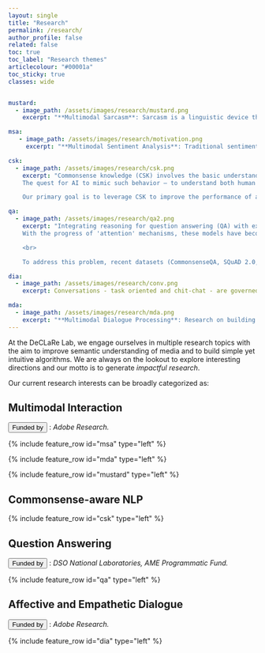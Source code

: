 ```yaml
---
layout: single
title: "Research"
permalink: /research/
author_profile: false
related: false
toc: true
toc_label: "Research themes"
articlecolour: "#00001a"
toc_sticky: true
classes: wide


mustard:
  - image_path: /assets/images/research/mustard.png
    excerpt: "**Multimodal Sarcasm**: Sarcasm is a linguistic device that uses irony to express contempt or ridicule. Despite being a linguistic problem, sarcasm often lacks explicit linguistic markers, thus requiring additional cues that can reveal the speaker's intentions. Our work in this area is to leverage multiple modalities and/or context history in dialogues to detect *contextual incongruity* that goes beyond the surface text. [Read more](/resources/) about our efforts in this topic."

msa:
   - image_path: /assets/images/research/motivation.png
     excerpt: "**Multimodal Sentiment Analysis**: Traditional sentiment  analysis has  been  primarily applied  to  a  wide  variety  of  texts. In contrast, sentiment analysis on user-generated content is fundamentally multimodal in nature and has gained attention due to the explosive growth of many social media platforms. The primary advantage of multimodal treatment is the surplus of behavioral cues present in acoustic and visual modalities, which provides important information to better identify affective states of the opinion holder. This allows to create a more robust sentiment analysis model. <br><br> In this topic, we are interested in finding effective fusion strategies of multimodal data along with building robust sentiment analysis systems that can be deployed in the wild."

csk:
  - image_path: /assets/images/research/csk.png
    excerpt: "Commonsense knowledge (CSK) involves the basic understanding of situations and events commonly shared amongst people, which affects our logical and social decisions in day-to-day life.
	The quest for AI to mimic such behavior – to understand both human needs, actions, and to interact with us – makes it imperative for them to incorporate CSK. For example, in the sentence, *Can an elephant enter the doorway?*, CSK is required to compare the size of the two objects. Such information about the sizes of *elephant* and *door* can be acquired via online articles (e.g. Wikipedia), without any need to visibly observe them. This kind of inference, though simple for humans, becomes extremely different for machines as such knowledge might not be present in explicit form both in the current sample and also in historical training data. Thus, equipping deep neural models with such CSK is paramount to their understanding and reasoning capabilities, albeit challenging.

	Our primary goal is to leverage CSK to improve the performance of a wide range of NLP problems, thus showing the worthiness of CSK for NLP at large. The problems we will consider include, but are not limited to, *natural language inference*, *domain adaptation*, *dialogue generation*, and *zero-shot learning*."

qa:
  - image_path: /assets/images/research/qa2.png
    excerpt: "Integrating reasoning for question answering (QA) with explanation is a critical problem in the progress of natural language understanding. The recent works in QA (BiDAF, GA Reader, AoA Reader, etc.) on challenge machine compresenhion datasets (SQuAD, RACE, Narrative QA, etc.) have focused on 'shallow' QA tasks that can be tackled by existing retrieval-based techniques or learning surface patterns.
    With the progress of 'attention' mechanisms, these models have become very good in lexical matching to answer questinos. However, it is unclear whether they posses ability to understand the complex semantics required for the task.

    <br>

    To address this problem, recent datasets (CommonsenseQA, SQuAD 2.0, HotpotQA, MutiRC, etc.) pose 'complex' questions requiring intelligent reasoning and inference capabilities from the agent. Although, the reasoning required to tackle these QA tasks has many forms, it is often studied in a very narrow sense. Ideally, answering these “complex” questions should require inference/reasoning over multiple spans, including causal, abductive, deductive, inductive, temporal, quantitative and many other kinds of reasoning. Moreover, there has been growing interest for explainability of QA algorithms, along with many other AI challenges at large. Here, the goal is to provide understandability over the reasoning adopted by the models to decide a particular solution. Thus, instead of just answering a specific query, the system should be able to provide explanations for the judgement it made, and be able to provide further recommendations in an interactive manner. To combat these challenges, we are exploring ways to make QA systems perform causal reasoning, leverage external knowledge and generate explanations."

dia:
  - image_path: /assets/images/research/conv.png
    excerpt: Conversations - task oriented and chit-chat - are governed by multiple pragmatic factors, such as topic, interlocutors’ personality, argumentation logic, viewpoint, and intent. As seen in the figure, topic ($$Topic$$) and interlocutor personality ($$P_*$$) influence the conversation throughout. For each utterance, the speaker makes up their mind ($$S^t_*$$) about the reply ($$U^t_*$$) based on the preceding utterances ($$U^{< t}_*$$) from both the interlocutors, the previous utterance being the most important one to make the largest change in the joint task model (for task-oriented conversations) or the speaker’s emotional state (for chit-chat). Delving deeper, the pragmatic features mentioned before, are encoded in speaker state ($$S^t_*$$). Intent ($$I^t_*$$) of the speaker is decided based on previous intent $$I_*^{t-2}$$ and speaker state $$S_*^t$$, as the interlocutor may change his/her intent based on the counterpart’s utterance and current situation. Then, the speaker formulates appropriate emotion $$E_*^t$$ for the response based on the state $$S^t_*$$ and intent $$I^t_*$$. Finally, the response $$U^t_*$$ is produced based on the speaker state $$S^t_*$$, intent $$I^t_*$$, and emotion $$E^t_*$$. We surmise that considering these factors would help representing the argument and discourse structure of the conversation, which leads to improved **dialogue understanding**, including emotion recognition and also **dialogue generation**.

mda:
  - image_path: /assets/images/research/mda.png
    excerpt: "**Multimodal Dialogue Processing**: Research on building dialogue systems that converse with humans naturally has recently attracted a lot of attention. Most work on this area assumes text-based conversation, where the user message is modeled as a sequence of words in a vocabulary. Real-world human conversation, in contrast, involves other modalities, such as voice, facial expression and body language, which can influence the conversation significantly in certain scenarios. In this project, we are exploring the impact of incorporating the audio features of the user message into generative dialogue systems." 
---
```


At the DeCLaRe Lab, we engage ourselves in multiple research topics with the aim to improve semantic understanding of media and to build simple yet intuitive algorithms. We are always on the lookout to explore interesting directions and our motto is to generate *impactful research*.

Our current research interests can be broadly categorized as: 

## Multimodal Interaction
<button type="button" class="btn btn-primary btn-sg">Funded by</button> : *Adobe Research.*


{% include feature_row id="msa" type="left" %}


{% include feature_row id="mda" type="left" %}


{% include feature_row id="mustard" type="left" %}



## Commonsense-aware NLP

{% include feature_row id="csk" type="left" %}

## Question Answering
<button type="button" class="btn btn-primary btn-sg">Funded by</button> : *DSO National Laboratories, AME Programmatic Fund.*

{% include feature_row id="qa" type="left" %}


## Affective and Empathetic Dialogue
<button type="button" class="btn btn-primary btn-sg">Funded by</button> : *Adobe Research.*

{% include feature_row id="dia" type="left" %}



